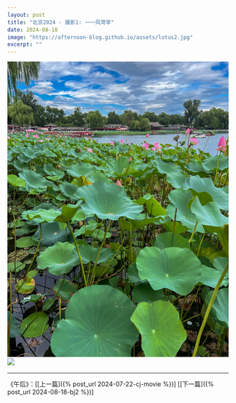 ```yaml
---
layout: post
title: "北京2024 - 摄影1: 一一风菏举"
date: 2024-08-18
image: "https://afternoon-blog.github.io/assets/lotus2.jpg"
excerpt: ""
---
```




<img src="/assets/lotus2.jpg" />

<img src="/assets/lotus1.jpg" />


----
《午后》：\[[上一篇]({% post_url 2024-07-22-cj-movie %})\] \[[下一篇]({% post_url 2024-08-18-bj2 %})\] 
